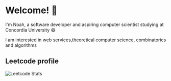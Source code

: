 # Welcome! 👋

I'm Noah, a software developer and aspiring computer scientist studying at Concordia University 😄

I am interested in web services,theoretical computer science, combinatorics and algorithms 

## Leetcode profile
![Leetcode Stats](https://leetcode.card.workers.dev/?username=eyeshield2110)

<!--
**eyeshield2110/eyeshield2110** is a ✨ _special_ ✨ repository because its `README.md` (this file) appears on your GitHub profile.

Here are some ideas to get you started:

- 🔭 I’m currently working on ...
- 🌱 I’m currently learning ...
- 👯 I’m looking to collaborate on ...
- 🤔 I’m looking for help with ...
- 💬 Ask me about ...
- 📫 How to reach me: ...
- 😄 Pronouns: ...
- ⚡ Fun fact: ...
-->
